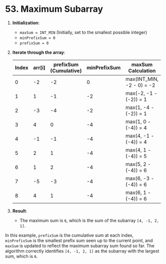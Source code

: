 
# 53. Maximum Subarray
1. **Initialization**:

    - `maxSum = INT_MIN` (Initially, set to the smallest possible integer)
    - `minPrefixSum = 0`
    - `prefixSum = 0`
2. **Iterate through the array**:

    | Index | arr\[i\] | prefixSum (Cumulative) | minPrefixSum | maxSum Calculation | maxSum |
    | --- | --- | --- | --- | --- | --- |
    | 0 | \-2 | \-2 | 0 | max(INT\_MIN, -2 - 0) = -2 | \-2 |
    | 1 | 1 | \-1 | \-2 | max(-2, -1 - (-2)) = 1 | 1 |
    | 2 | \-3 | \-4 | \-2 | max(1, -4 - (-2)) = 1 | 1 |
    | 3 | 4 | 0 | \-4 | max(1, 0 - (-4)) = 4 | 4 |
    | 4 | \-1 | \-1 | \-4 | max(4, -1 - (-4)) = 4 | 4 |
    | 5 | 2 | 1 | \-4 | max(4, 1 - (-4)) = 5 | 5 |
    | 6 | 1 | 2 | \-4 | max(5, 2 - (-4)) = 6 | 6 |
    | 7 | \-5 | \-3 | \-4 | max(6, -3 - (-4)) = 6 | 6 |
    | 8 | 4 | 1 | \-4 | max(6, 1 - (-4)) = 6 | 6 |

3. **Result**:

    - The maximum sum is `6`, which is the sum of the subarray `[4, -1, 2, 1]`.

In this example, `prefixSum` is the cumulative sum at each index, `minPrefixSum` is the smallest prefix sum seen up to the current point, and `maxSum` is updated to reflect the maximum subarray sum found so far. The algorithm correctly identifies `[4, -1, 2, 1]` as the subarray with the largest sum, which is `6`.

